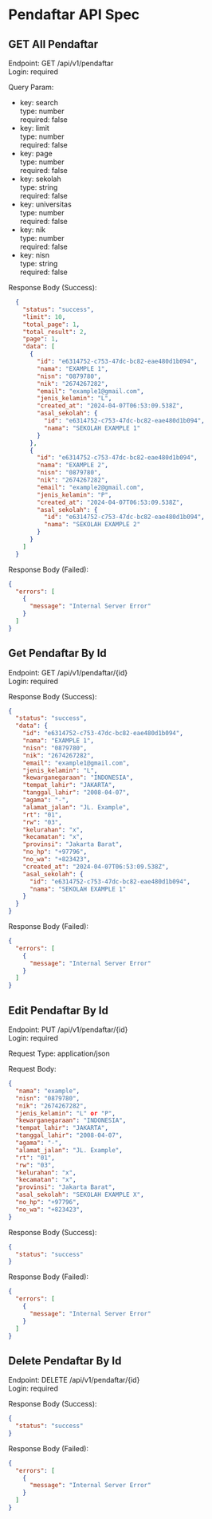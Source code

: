# Pendaftar API Spec

## GET All Pendaftar
Endpoint: GET /api/v1/pendaftar\
Login: required

Query Param:
- key: search\
  type: number\
  required: false
- key: limit\
  type: number\
  required: false
- key: page\
  type: number\
  required: false
- key: sekolah\
  type: string\
  required: false
- key: universitas\
  type: number\
  required: false
- key: nik\
  type: number\
  required: false
- key: nisn\
  type: string\
  required: false

Response Body (Success):
```json
  {
    "status": "success",
    "limit": 10,
    "total_page": 1,
    "total_result": 2,
    "page": 1,
    "data": [
      {
        "id": "e6314752-c753-47dc-bc82-eae480d1b094",
        "nama": "EXAMPLE 1",
        "nisn": "0879780",
        "nik": "2674267282",
        "email": "example1@gmail.com",
        "jenis_kelamin": "L",
        "created_at": "2024-04-07T06:53:09.538Z",
        "asal_sekolah": {
          "id": "e6314752-c753-47dc-bc82-eae480d1b094",
          "nama": "SEKOLAH EXAMPLE 1"
        }
      },
      {
        "id": "e6314752-c753-47dc-bc82-eae480d1b094",
        "nama": "EXAMPLE 2",
        "nisn": "0879780",
        "nik": "2674267282",
        "email": "example2@gmail.com",
        "jenis_kelamin": "P",
        "created_at": "2024-04-07T06:53:09.538Z",
        "asal_sekolah": {
          "id": "e6314752-c753-47dc-bc82-eae480d1b094",
          "nama": "SEKOLAH EXAMPLE 2"
        }
      }
    ]
  }
```

Response Body (Failed):
```json
{
  "errors": [
    {
      "message": "Internal Server Error"
    }
  ]
}
```

## Get Pendaftar By Id
Endpoint: GET /api/v1/pendaftar/{id}\
Login: required

Response Body (Success):
```json
{
  "status": "success",
  "data": {
    "id": "e6314752-c753-47dc-bc82-eae480d1b094",
    "nama": "EXAMPLE 1",
    "nisn": "0879780",
    "nik": "2674267282",
    "email": "example1@gmail.com",
    "jenis_kelamin": "L",
    "kewarganegaraan": "INDONESIA",
    "tempat_lahir": "JAKARTA",
    "tanggal_lahir": "2008-04-07",
    "agama": "-",
    "alamat_jalan": "JL. Example",
    "rt": "01",
    "rw": "03",
    "kelurahan": "x",
    "kecamatan": "x",
    "provinsi": "Jakarta Barat",
    "no_hp": "+97796",
    "no_wa": "+823423",
    "created_at": "2024-04-07T06:53:09.538Z",
    "asal_sekolah": {
      "id": "e6314752-c753-47dc-bc82-eae480d1b094",
      "nama": "SEKOLAH EXAMPLE 1"
    }
  }
}
```

Response Body (Failed):
```json
{
  "errors": [
    {
      "message": "Internal Server Error"
    }
  ]
}
```

## Edit Pendaftar By Id
Endpoint: PUT /api/v1/pendaftar/{id}\
Login: required

Request Type: application/json

Request Body:
```json
{
  "nama": "example",
  "nisn": "0879780",
  "nik": "2674267282",
  "jenis_kelamin": "L" or "P",
  "kewarganegaraan": "INDONESIA",
  "tempat_lahir": "JAKARTA",
  "tanggal_lahir": "2008-04-07",
  "agama": "-",
  "alamat_jalan": "JL. Example",
  "rt": "01",
  "rw": "03",
  "kelurahan": "x",
  "kecamatan": "x",
  "provinsi": "Jakarta Barat",
  "asal_sekolah": "SEKOLAH EXAMPLE X",
  "no_hp": "+97796",
  "no_wa": "+823423",
}
```

Response Body (Success):
```json
{
  "status": "success"
}
```

Response Body (Failed):
```json
{
  "errors": [
    {
      "message": "Internal Server Error"
    }
  ]
}
```

## Delete Pendaftar By Id
Endpoint: DELETE /api/v1/pendaftar/{id}\
Login: required

Response Body (Success):
```json
{
  "status": "success"
}
```

Response Body (Failed):
```json
{
  "errors": [
    {
      "message": "Internal Server Error"
    }
  ]
}
```

